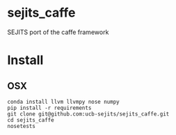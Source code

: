 # sejits_caffe
SEJITS port of the caffe framework

# Install
## OSX
```shell
conda install llvm llvmpy nose numpy
pip install -r requirements
git clone git@github.com:ucb-sejits/sejits_caffe.git
cd sejits_caffe
nosetests
```
